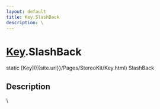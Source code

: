 ```yaml
---
layout: default
title: Key.SlashBack
description: \
---
```

# [Key]({{site.url}}/Pages/StereoKit/Key.html).SlashBack

<div class='signature' markdown='1'>
static [Key]({{site.url}}/Pages/StereoKit/Key.html) SlashBack
</div>

## Description
\

